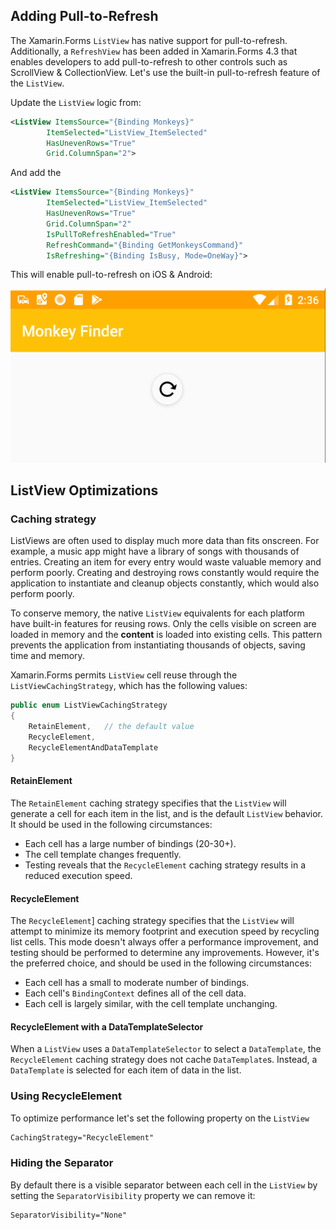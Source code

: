 ## Adding Pull-to-Refresh

The Xamarin.Forms `ListView` has native support for pull-to-refresh. Additionally, a `RefreshView` has been added in Xamarin.Forms 4.3 that enables developers to add pull-to-refresh to other controls such as ScrollView & CollectionView. Let's use the built-in pull-to-refresh feature of the `ListView`.

Update the `ListView` logic from:

```xml
<ListView ItemsSource="{Binding Monkeys}"
        ItemSelected="ListView_ItemSelected"
        HasUnevenRows="True"
        Grid.ColumnSpan="2">
```

And add the 

```xml
<ListView ItemsSource="{Binding Monkeys}"
        ItemSelected="ListView_ItemSelected"
        HasUnevenRows="True"
        Grid.ColumnSpan="2"
        IsPullToRefreshEnabled="True"
        RefreshCommand="{Binding GetMonkeysCommand}"
        IsRefreshing="{Binding IsBusy, Mode=OneWay}">
```

This will enable pull-to-refresh on iOS & Android:

![](../Art/PullToRefresh.PNG)

## ListView Optimizations

### Caching strategy

ListViews are often used to display much more data than fits onscreen. For example, a music app might have a library of songs with thousands of entries. Creating an item for every entry would waste valuable memory and perform poorly. Creating and destroying rows constantly would require the application to instantiate and cleanup objects constantly, which would also perform poorly.

To conserve memory, the native `ListView` equivalents for each platform have built-in features for reusing rows. Only the cells visible on screen are loaded in memory and the **content** is loaded into existing cells. This pattern prevents the application from instantiating thousands of objects, saving time and memory.

Xamarin.Forms permits `ListView` cell reuse through the `ListViewCachingStrategy`, which has the following values:

```csharp
public enum ListViewCachingStrategy
{
    RetainElement,   // the default value
    RecycleElement,
    RecycleElementAndDataTemplate
}
```

#### RetainElement

The `RetainElement` caching strategy specifies that the `ListView` will generate a cell for each item in the list, and is the default `ListView` behavior. It should be used in the following circumstances:

- Each cell has a large number of bindings (20-30+).
- The cell template changes frequently.
- Testing reveals that the `RecycleElement` caching strategy results in a reduced execution speed.


#### RecycleElement

The `RecycleElement`] caching strategy specifies that the `ListView` will attempt to minimize its memory footprint and execution speed by recycling list cells. This mode doesn't always offer a performance improvement, and testing should be performed to determine any improvements. However, it's the preferred choice, and should be used in the following circumstances:

- Each cell has a small to moderate number of bindings.
- Each cell's `BindingContext` defines all of the cell data.
- Each cell is largely similar, with the cell template unchanging.

#### RecycleElement with a DataTemplateSelector

When a `ListView` uses a `DataTemplateSelector` to select a `DataTemplate`, the `RecycleElement` caching strategy does not cache `DataTemplate`s. Instead, a `DataTemplate` is selected for each item of data in the list.

### Using RecycleElement

To optimize performance let's set the following property on the `ListView`

```xml
CachingStrategy="RecycleElement"
```

### Hiding the Separator

By default there is a visible separator between each cell in the `ListView` by setting the `SeparatorVisibility` property we can remove it:

```xml
SeparatorVisibility="None"
```
